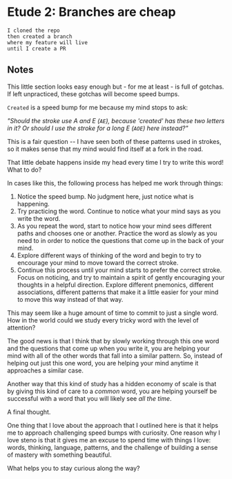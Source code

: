 # Etude 2: Branches are cheap

```
I cloned the repo
then created a branch
where my feature will live
until I create a PR
```
##  Notes

This little section looks easy enough
but - for me at least - is full of gotchas.
If left unpracticed, these gotchas will become speed bumps.

`Created` is a speed bump for me because my mind stops to ask:

_"Should the stroke use A and E (`AE`), because 'created' has these two letters in it?
Or should I use the stroke for a long E (`AOE`) here instead?"_

This is a fair question -- I have seen both of these patterns used in strokes,
so it makes sense that my mind would find itself at a fork in the road.

That little debate happens inside my head every time I try to write this word!
What to do?

In cases like this, the following process has helped me work through things:

1. Notice the speed bump. No judgment here, just notice what is happening.
2. Try practicing the word. Continue to notice what your mind says as you write the word.
3. As you repeat the word, start to notice how your mind sees different paths and chooses one or another. Practice the word as slowly as you need to in order to notice the questions that come up in the back of your mind.
4. Explore different ways of thinking of the word and begin to try to encourage your mind to move toward the correct stroke.
5. Continue this process until your mind starts to prefer the correct stroke. Focus on noticing, and try to maintain a spirit of gently encouraging your thoughts in a helpful direction. Explore different pnemonics, different associations, different patterns that make it a little easier for your mind to move this way instead of that way.

This may seem like a huge amount of time to commit to just a single word.
How in the world could we study every tricky word with the level of attention?

The good news is that I think that by slowly working through this one word
and the questions that come up when you write it,
you are helping your mind with all of the other words that fall into a similar pattern.
So, instead of helping out just this one word, you are helping your mind
anytime it approaches a similar case.

Another way that this kind of study has a hidden economy of scale is that
by giving this kind of care to a *common* word, you are helping yourself be successful
with a word that you will likely see *all the time*.

A final thought.

One thing that I love about the approach that I outlined here is that
it helps me to approach challenging speed bumps with curiosity.
One reason why I love steno is that it gives me an excuse to spend time with things I love:
words, thinking, language, patterns, and
the challenge of building a sense of mastery with something beautiful.

What helps you to stay curious along the way?
